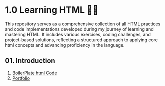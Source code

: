 # 1.0 Learning HTML 😶‍🌫️

This repository serves as a comprehensive collection of all HTML practices and code implementations developed during my journey of learning and mastering HTML. It includes various exercises, coding challenges, and project-based solutions, reflecting a structured approach to applying core html concepts and advancing proficiency in the language.

## 01. Introduction
1. [BoilerPlate html Code](https://github.com/nikunjk9/HTML_Learning/blob/main/index.html)
2. [Portfolio](https://github.com/nikunjk9/HTML_Learning/tree/main/Portfolio)
